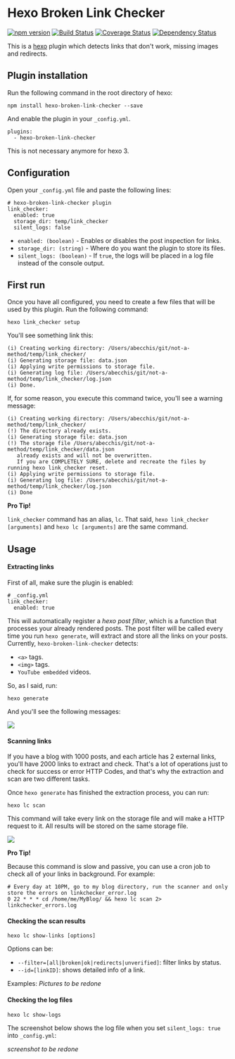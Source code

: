 # Hexo Broken Link Checker

[![npm version][npm-badge]][npm-url]
[![Build Status][travis-badge]][travis-url]
[![Coverage Status][coveralls-badge]][coveralls-url]
[![Dependency Status][david-badge]][david-url]

This is a [hexo](https://github.com/hexojs/hexo) plugin which detects links that don't work, missing images and redirects.

## Plugin installation

Run the following command in the root directory of hexo:

```
npm install hexo-broken-link-checker --save
```

And enable the plugin in your `_config.yml`.

```
plugins:
  - hexo-broken-link-checker
  ```

This is not necessary anymore for hexo 3.

## Configuration

Open your `_config.yml` file and paste the following lines:

```
# hexo-broken-link-checker plugin
link_checker:
  enabled: true
  storage_dir: temp/link_checker
  silent_logs: false
```

* `enabled: (boolean)` - Enables or disables the post inspection for links.
* `storage_dir: (string)` - Where do you want the plugin to store its files.
* `silent_logs: (boolean)` - If `true`, the logs will be placed in a log file instead of the console output.

## First run

Once you have all configured, you need to create a few files that will be used by this plugin. Run the following command:

```
hexo link_checker setup
```

You'll see something link this:

    (i) Creating working directory: /Users/abecchis/git/not-a-method/temp/link_checker/
    (i) Generating storage file: data.json
    (i) Applying write permissions to storage file.
    (i) Generating log file: /Users/abecchis/git/not-a-method/temp/link_checker/log.json
    (i) Done.


If, for some reason, you execute this command twice, you'll see a warning message:


    (i) Creating working directory: /Users/abecchis/git/not-a-method/temp/link_checker/
    (!) The directory already exists.
    (i) Generating storage file: data.json
    (!) The storage file /Users/abecchis/git/not-a-method/temp/link_checker/data.json
       already exists and will not be overwritten.
       If you are COMPLETELY SURE, delete and recreate the files by running hexo link_checker reset.
    (i) Applying write permissions to storage file.
    (i) Generating log file: /Users/abecchis/git/not-a-method/temp/link_checker/log.json
    (i) Done

__Pro Tip!__

`link_checker` command has an alias, `lc`. That said, `hexo link_checker [arguments]` and `hexo lc [arguments]` are the same command.


## Usage

#### Extracting links

First of all, make sure the plugin is enabled:

```
# _config.yml
link_checker:
  enabled: true
```

This will automatically register a _hexo post filter_, which is a function that processes your already rendered posts. The post filter will be called every time you run `hexo generate`, will extract and store all the links on your posts.
Currently, `hexo-broken-link-checker` detects:

* `<a>` tags.
* `<img>` tags.
* `YouTube embedded` videos.

So, as I said, run:

```
hexo generate
```

And you'll see the following messages:

![](http://i2.minus.com/iWPU1gRWyDEQz.png)


#### Scanning links

If you have a blog with 1000 posts, and each article has 2 external links, you'll have 2000 links to extract and check. That's a lot of operations just to check for success or error HTTP Codes, and that's why the extraction and scan are two different tasks.

Once `hexo generate` has finished the extraction process, you can run:

```
hexo lc scan
```

This command will take every link on the storage file and will make a HTTP request to it. All results will be stored on the same storage file.

![](http://i7.minus.com/ieskVuDVrSoXJ.png)


__Pro Tip!__

Because this command is slow and passive, you can use a cron job to check all of your links in background. For example:

```
# Every day at 10PM, go to my blog directory, run the scanner and only store the errors on linkchecker_error.log
0 22 * * * cd /home/me/MyBlog/ && hexo lc scan 2> linkchecker_errors.log
```

#### Checking the scan results

```
hexo lc show-links [options]
```

Options can be:

* `--filter=[all|broken|ok|redirects|unverified]`: filter links by status.
* `--id=[linkID]`: shows detailed info of a link.

Examples:
*Pictures to be redone*

#### Checking the log files

```
hexo lc show-logs
```

The screenshot below shows the log file when you set `silent_logs: true` into `_config.yml`:

*screenshot to be redone*

[npm-badge]: https://badge.fury.io/js/hexo-broken-link-checker.svg
[npm-url]: https://badge.fury.io/js/hexo-broken-link-checker
[travis-badge]: https://api.travis-ci.org/sergiolepore/hexo-broken-link-checker.svg
[travis-url]: https://travis-ci.org/sergiolepore/hexo-broken-link-checker
[coveralls-badge]:https://coveralls.io/repos/sergiolepore/hexo-broken-link-checker/badge.svg?branch=master&service=github
[coveralls-url]: https://coveralls.io/github/sergiolepore/hexo-broken-link-checker?branch=master
[david-badge]: https://david-dm.org/sergiolepore/hexo-broken-link-checker.svg
[david-url]: https://david-dm.org/sergiolepore/hexo-broken-link-checker
